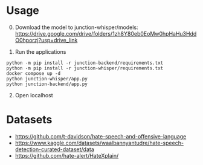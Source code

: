 # Usage
0. Download the model to junction-whisper/models: https://drive.google.com/drive/folders/1zh8Y80eb0EoMw0hpHaHu3HddO0hporzj?usp=drive_link

1. Run the applications
```
python -m pip install -r junction-backend/requirements.txt
python -m pip install -r junction-whisper/requirements.txt
docker compose up -d
python junction-whisper/app.py
python junction-backend/app.py
```

2. Open localhost

# Datasets
- https://github.com/t-davidson/hate-speech-and-offensive-language
- https://www.kaggle.com/datasets/waalbannyantudre/hate-speech-detection-curated-dataset/data
- https://github.com/hate-alert/HateXplain/
